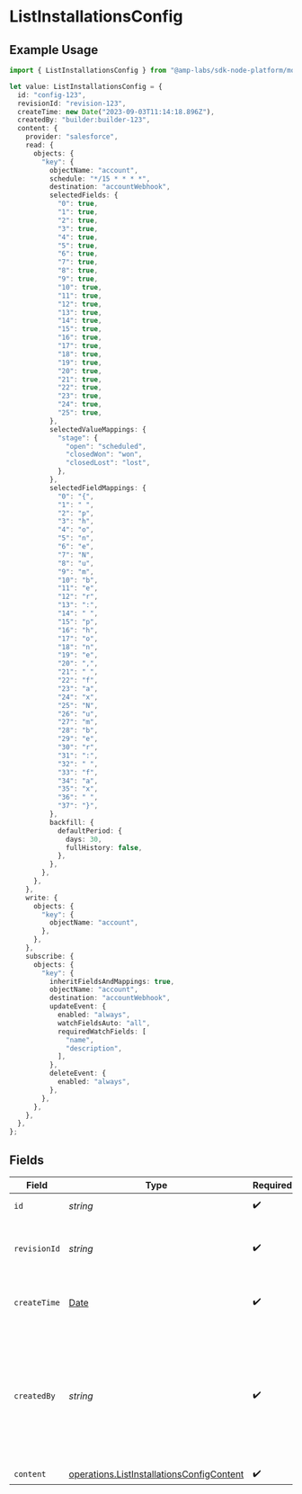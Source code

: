 # ListInstallationsConfig

## Example Usage

```typescript
import { ListInstallationsConfig } from "@amp-labs/sdk-node-platform/models/operations";

let value: ListInstallationsConfig = {
  id: "config-123",
  revisionId: "revision-123",
  createTime: new Date("2023-09-03T11:14:18.896Z"),
  createdBy: "builder:builder-123",
  content: {
    provider: "salesforce",
    read: {
      objects: {
        "key": {
          objectName: "account",
          schedule: "*/15 * * * *",
          destination: "accountWebhook",
          selectedFields: {
            "0": true,
            "1": true,
            "2": true,
            "3": true,
            "4": true,
            "5": true,
            "6": true,
            "7": true,
            "8": true,
            "9": true,
            "10": true,
            "11": true,
            "12": true,
            "13": true,
            "14": true,
            "15": true,
            "16": true,
            "17": true,
            "18": true,
            "19": true,
            "20": true,
            "21": true,
            "22": true,
            "23": true,
            "24": true,
            "25": true,
          },
          selectedValueMappings: {
            "stage": {
              "open": "scheduled",
              "closedWon": "won",
              "closedLost": "lost",
            },
          },
          selectedFieldMappings: {
            "0": "{",
            "1": " ",
            "2": "p",
            "3": "h",
            "4": "o",
            "5": "n",
            "6": "e",
            "7": "N",
            "8": "u",
            "9": "m",
            "10": "b",
            "11": "e",
            "12": "r",
            "13": ":",
            "14": " ",
            "15": "p",
            "16": "h",
            "17": "o",
            "18": "n",
            "19": "e",
            "20": ",",
            "21": " ",
            "22": "f",
            "23": "a",
            "24": "x",
            "25": "N",
            "26": "u",
            "27": "m",
            "28": "b",
            "29": "e",
            "30": "r",
            "31": ":",
            "32": " ",
            "33": "f",
            "34": "a",
            "35": "x",
            "36": " ",
            "37": "}",
          },
          backfill: {
            defaultPeriod: {
              days: 30,
              fullHistory: false,
            },
          },
        },
      },
    },
    write: {
      objects: {
        "key": {
          objectName: "account",
        },
      },
    },
    subscribe: {
      objects: {
        "key": {
          inheritFieldsAndMappings: true,
          objectName: "account",
          destination: "accountWebhook",
          updateEvent: {
            enabled: "always",
            watchFieldsAuto: "all",
            requiredWatchFields: [
              "name",
              "description",
            ],
          },
          deleteEvent: {
            enabled: "always",
          },
        },
      },
    },
  },
};
```

## Fields

| Field                                                                                                   | Type                                                                                                    | Required                                                                                                | Description                                                                                             | Example                                                                                                 |
| ------------------------------------------------------------------------------------------------------- | ------------------------------------------------------------------------------------------------------- | ------------------------------------------------------------------------------------------------------- | ------------------------------------------------------------------------------------------------------- | ------------------------------------------------------------------------------------------------------- |
| `id`                                                                                                    | *string*                                                                                                | :heavy_check_mark:                                                                                      | The config ID.                                                                                          | config-123                                                                                              |
| `revisionId`                                                                                            | *string*                                                                                                | :heavy_check_mark:                                                                                      | The ID of the revision that this config is based on.                                                    | revision-123                                                                                            |
| `createTime`                                                                                            | [Date](https://developer.mozilla.org/en-US/docs/Web/JavaScript/Reference/Global_Objects/Date)           | :heavy_check_mark:                                                                                      | The time the config was created.                                                                        |                                                                                                         |
| `createdBy`                                                                                             | *string*                                                                                                | :heavy_check_mark:                                                                                      | The person who created the config, in the format of "consumer:{consumer-id}" or "builder:{builder-id}". | builder:builder-123                                                                                     |
| `content`                                                                                               | [operations.ListInstallationsConfigContent](../../models/operations/listinstallationsconfigcontent.md)  | :heavy_check_mark:                                                                                      | N/A                                                                                                     |                                                                                                         |